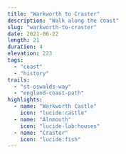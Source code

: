 ```yaml
---
title: "Warkworth to Craster"
description: "Walk along the coast"
slug: "warkworth-to-craster"
date: 2021-06-22
length: 21
duration: 4
elevation: 223
tags:
  - "coast"
  - "history"
trails:
  - "st-oswalds-way"
  - "england-coast-path"
highlights:
  - name: "Warkworth Castle"
    icon: "lucide:castle"
  - name: "Alnmouth"
    icon: "lucide-lab:houses"
  - name: "Craster"
    icon: "lucide:fish"
---
```

